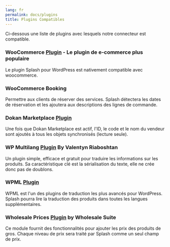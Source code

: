 ```yaml
---
lang: fr
permalink: docs/plugins
title: Plugins Compatibles
---
```


Ci-dessous une liste de plugins avec lesquels notre connecteur est compatible.

### WooCommerce [Plugin](https://wordpress.org/plugins/woocommerce/) - Le plugin de e-commerce plus populaire

Le plugin Splash pour WordPress est nativement compatible avec woocommerce.

### WooCommerce Booking 

Permettre aux clients de réserver des services. Splash détectera les dates de réservation et les ajoutera aux descriptions des lignes de commande.

### Dokan Marketplace [Plugin](https://wordpress.org/plugins/dokan-lite/)

Une fois que Dokan Marketplace est actif, l'ID, le code et le nom du vendeur sont ajoutés à tous les objets synchronisés (lecture seule).

### WP Multilang [Plugin](https://wordpress.org/plugins/wp-multilang/) By Valentyn Riaboshtan 

Un plugin simple, efficace et gratuit pour traduire les informations sur les produits.
Sa caractéristique clé est la sérialisation du texte, elle ne crée donc pas de doublons.

### WPML [Plugin](https://wpml.org/)

WPML est l'un des plugins de traduction les plus avancés pour WordPress.
Splash pourra lire la traduction des produits dans toutes les langues supplémentaires.

### Wholesale Prices [Plugin](https://wordpress.org/plugins/woocommerce-wholesale-prices/) by Wholesale Suite

Ce module fournit des fonctionnalités pour ajouter les prix des produits de gros. 
Chaque niveau de prix sera traité par Splash comme un seul champ de prix.
